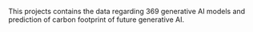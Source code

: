 This projects contains the data regarding 369 generative AI models and prediction of carbon footprint of future generative AI.

